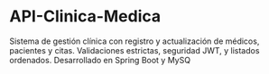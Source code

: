 # API-Clinica-Medica
Sistema de gestión clínica con registro y actualización de médicos, pacientes y citas. Validaciones estrictas, seguridad JWT, y listados ordenados. Desarrollado en Spring Boot y MySQ
